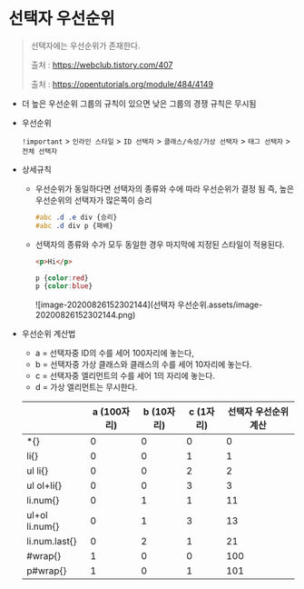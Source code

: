 # 선택자 우선순위

> 선택자에는 우선순위가 존재한다.
>
> 출처 : https://webclub.tistory.com/407
>
> 출처 : https://opentutorials.org/module/484/4149

- 더 높은 우선순위 그룹의 규칙이 있으면 낮은 그룹의 경쟁 규칙은 무시됨

- 우선순위

  `!important` > `인라인 스타일` > `ID 선택자` > `클래스/속성/가상 선택자` > `태그 선택자` > `전체 선택자`

- 상세규칙

  - 우선순위가 동일하다면 선택자의 종류와 수에 따라 우선순위가 결정 됨 즉, 높은 우선순위의 선택자가 많은쪽이 승리

    ```css
    #abc .d .e div {승리}
    #abc .d div p {패배}
    ```

  - 선택자의 종류와 수가 모두 동일한 경우 마지막에 지정된 스타일이 적용된다.

    ```html
    <p>Hi</p>
    ```

    ```css
    p {color:red}
    p {color:blue}
    ```

    ![image-20200826152302144](선택자 우선순위.assets/image-20200826152302144.png)



- 우선순위 계산법

  - a = 선택자중 ID의 수를 세어 100자리에 놓는다,
  - b = 선택자중 가상 클래스와 클래스의 수를 세어 10자리에 놓는다.
  - c = 선택자중 엘리먼트의 수를 세어 1의 자리에 놓는다.
  - d = 가상 엘리먼트는 무시한다.

  |                | a (100자리) | b (10자리) | c (1자리) | 선택자 우선순위 계산 |
  | :------------- | ----------- | ---------- | --------- | -------------------- |
  | *{}            | 0           | 0          | 0         | 0                    |
  | li{}           | 0           | 0          | 1         | 1                    |
  | ul li{}        | 0           | 0          | 2         | 2                    |
  | ul ol+li{}     | 0           | 0          | 3         | 3                    |
  | li.num{}       | 0           | 1          | 1         | 11                   |
  | ul+ol li.num{} | 0           | 1          | 3         | 13                   |
  | li.num.last{}  | 0           | 2          | 1         | 21                   |
  | #wrap{}        | 1           | 0          | 0         | 100                  |
  | p#wrap{}       | 1           | 0          | 1         | 101                  |